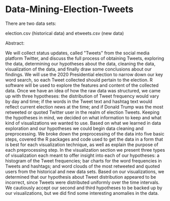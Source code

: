 # Data-Mining-Election-Tweets

There are two data sets: 

election.csv (historical data) and etweets.csv (new data)

Abstract:

We will collect status updates, called "Tweets" from the social media platform Twitter, and discuss the full process of obtaining Tweets, exploring the data, determining our hypotheses about the data, cleaning the data, visualization of the data, and finally draw some conclusions about our findings. We will use the 2020 Presidential election to narrow down our key word search, so each Tweet collected should pertain to the election. R software will be used to explore the features and content of the collected data. Once we have an idea of how the raw data was structured, we came up with three hypotheses: the distribution of Tweet frequency would vary by day and time; if the words in the Tweet text and hashtag text would reflect current election news at the time; and if Donald Trump was the most retweeted or quoted Twitter user in the realm of election Tweets. Keeping the hypotheses in mind, we decided on what information to keep and what kind of visualizations we wanted to use. Based on what we learned in data exploration and our hypotheses we could begin data cleaning and preprocessing. We broke down the preprocessing of the data into five basic steps, covered the R packages and code used to get the data in a form that is best for each visualization technique, as well as explain the purpose of each preprocessing step. In the visualization section we present three types of visualization each meant to offer insight into each of our hypotheses: a histogram of the Tweet frequencies; bar charts for the word frequencies in Tweets and hashtags; and word clouds of the  most retweeted and quoted users from the historical and new data sets. Based on our visualizations, we determined that our hypothesis about Tweet distribution appeared to be incorrect, since Tweets were distributed uniformly over the time intervals. We cautiously accept our second and third hypotheses to be backed up by our visualizations, but we did find some interesting anomalies in the data.